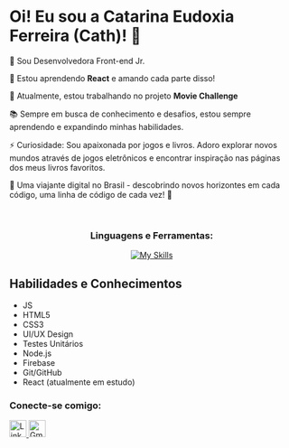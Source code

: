 # Oi! Eu sou a Catarina Eudoxia Ferreira (Cath)! 👋

🚀 Sou Desenvolvedora Front-end Jr.

🌱 Estou aprendendo **React** e amando cada parte disso!

🔭 Atualmente, estou trabalhando no projeto **Movie Challenge**

📚 Sempre em busca de conhecimento e desafios, estou sempre aprendendo e expandindo minhas habilidades.

⚡ Curiosidade: Sou apaixonada por jogos e livros. Adoro explorar novos mundos através de jogos eletrônicos e encontrar inspiração nas páginas dos meus livros favoritos.

🌌 Uma viajante digital no Brasil - descobrindo novos horizontes em cada código, uma linha de código de cada vez! 🚀

<br>

<h3 align="center">Linguagens e Ferramentas:</h3>
<p align="center">
  <a href="https://skillicons.dev" target="_blank">
    <img src="https://skillicons.dev/icons?i=js,html,css,react,nodejs,git,vite,figma,firebase&perline=6" alt="My Skills">
  </a>
</p>

## Habilidades e Conhecimentos

 - JS
 - HTML5
 - CSS3
 - UI/UX Design
 - Testes Unitários
 - Node.js
 - Firebase
 - Git/GitHub
 - React (atualmente em estudo)

<h3 align="left">Conecte-se comigo:</h3>
<p align="left">
  <a href="https://www.linkedin.com/in/catarina-eudoxia-ferreira-22a834214/" target="_blank">
     <img src="https://cdn-icons-png.flaticon.com/512/174/174857.png" height="30" width="30" alt="LinkedIn">
  </a>
  <a href="mailto:ceudoxia.ferreira@gmail.com" target="_blank">
    <img src="https://img.icons8.com/color/48/000000/gmail.png" height="30" width="30" alt="Gmail">
  </a>
</p>
